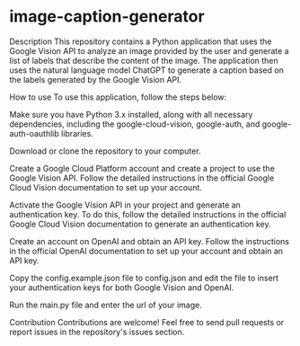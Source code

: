 # image-caption-generator
Description
This repository contains a Python application that uses the Google Vision API to analyze an image provided by the user and generate a list of labels that describe the content of the image. The application then uses the natural language model ChatGPT to generate a caption based on the labels generated by the Google Vision API.

How to use
To use this application, follow the steps below:

Make sure you have Python 3.x installed, along with all necessary dependencies, including the google-cloud-vision, google-auth, and google-auth-oauthlib libraries.

Download or clone the repository to your computer.

Create a Google Cloud Platform account and create a project to use the Google Vision API. Follow the detailed instructions in the official Google Cloud Vision documentation to set up your account.

Activate the Google Vision API in your project and generate an authentication key. To do this, follow the detailed instructions in the official Google Cloud Vision documentation to generate an authentication key.

Create an account on OpenAI and obtain an API key. Follow the instructions in the official OpenAI documentation to set up your account and obtain an API key.

Copy the config.example.json file to config.json and edit the file to insert your authentication keys for both Google Vision and OpenAI.

Run the main.py file and enter the url of your image.

Contribution
Contributions are welcome! Feel free to send pull requests or report issues in the repository's issues section.
